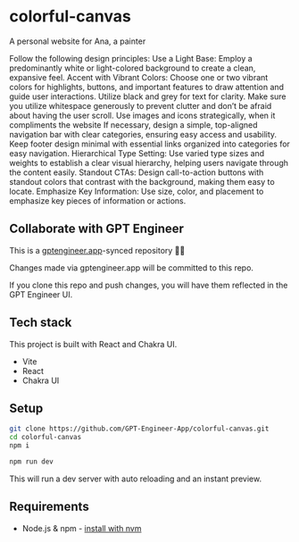 # colorful-canvas

A personal website for Ana, a painter

Follow the following design principles:
Use a Light Base: Employ a predominantly white or light-colored background to create a clean, expansive feel.
Accent with Vibrant Colors: Choose one or two vibrant colors for highlights, buttons, and important features to draw attention and guide user interactions.
Utilize black and grey for text for clarity.
Make sure you utilize whitespace generously to prevent clutter and don’t be afraid about having the user scroll.
Use images and icons strategically, when it compliments the website
If necessary, design a simple, top-aligned navigation bar with clear categories, ensuring easy access and usability. Keep footer design minimal with essential links organized into categories for easy navigation.
Hierarchical Type Setting: Use varied type sizes and weights to establish a clear visual hierarchy, helping users navigate through the content easily.
Standout CTAs: Design call-to-action buttons with standout colors that contrast with the background, making them easy to locate.
Emphasize Key Information: Use size, color, and placement to emphasize key pieces of information or actions.


## Collaborate with GPT Engineer

This is a [gptengineer.app](https://gptengineer.app)-synced repository 🌟🤖

Changes made via gptengineer.app will be committed to this repo.

If you clone this repo and push changes, you will have them reflected in the GPT Engineer UI.

## Tech stack

This project is built with React and Chakra UI.

- Vite
- React
- Chakra UI

## Setup

```sh
git clone https://github.com/GPT-Engineer-App/colorful-canvas.git
cd colorful-canvas
npm i
```

```sh
npm run dev
```

This will run a dev server with auto reloading and an instant preview.

## Requirements

- Node.js & npm - [install with nvm](https://github.com/nvm-sh/nvm#installing-and-updating)
